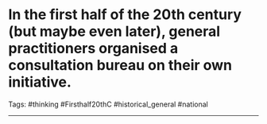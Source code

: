 # In the first half of the 20th century (but maybe even later), general practitioners organised a consultation bureau on their own initiative.
Tags: #thinking #Firsthalf20thC #historical_general #national 

---
